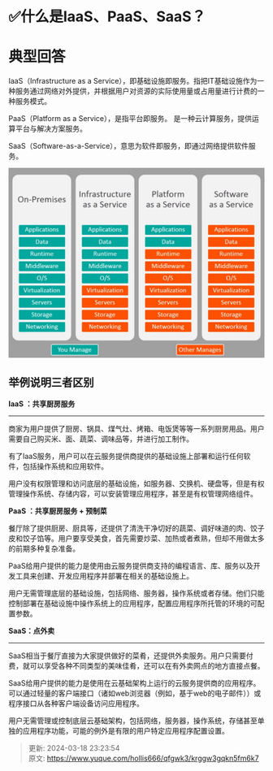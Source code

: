 # ✅什么是IaaS、PaaS、SaaS？

# 典型回答


IaaS（Infrastructure as a Service），即基础设施即服务。指把IT基础设施作为一种服务通过网络对外提供，并根据用户对资源的实际使用量或占用量进行计费的一种服务模式。



PaaS（Platform as a Service），是指平台即服务。 是一种云计算服务，提供运算平台与解决方案服务。



SaaS（Software-as-a-Service），意思为软件即服务，即通过网络提供软件服务。



![1672144303199-19c272e5-3ee3-4633-8214-3bd749af2c2d.png](./img/X6QdWtojJ4lqxhLw/1672144303199-19c272e5-3ee3-4633-8214-3bd749af2c2d-094545.png)



## 举例说明三者区别


**IaaS ：共享厨房服务**

****

商家为用户提供了厨房、锅具、煤气灶、烤箱、电饭煲等等一系列厨房用品。用户需要自己购买米、面、蔬菜、调味品等，并进行加工制作。



有了IaaS服务，用户可以在云服务提供商提供的基础设施上部署和运行任何软件，包括操作系统和应用软件。



用户没有权限管理和访问底层的基础设施，如服务器、交换机、硬盘等，但是有权管理操作系统、存储内容，可以安装管理应用程序，甚至是有权管理网络组件。



**PaaS ：共享厨房服务 + 预制菜**

餐厅除了提供厨房、厨具等，还提供了清洗干净切好的蔬菜、调好味道的肉、饺子皮和饺子馅等。用户要享受美食，首先需要炒菜、加热或者煮熟，但却不用做太多的前期多种复杂准备。



PaaS给用户提供的能力是使用由云服务提供商支持的编程语言、库、服务以及开发工具来创建、开发应用程序并部署在相关的基础设施上。



用户无需管理底层的基础设施，包括网络、服务器，操作系统或者存储。他们只能控制部署在基础设施中操作系统上的应用程序，配置应用程序所托管的环境的可配置参数。

  
**SaaS：点外卖**

****

SaaS相当于餐厅直接为大家提供做好的菜肴，还提供外卖服务。用户只需要付费，就可以享受各种不同类型的美味佳肴，还可以在有外卖网点的地方直接点餐。



SaaS给用户提供的能力是使用在云基础架构上运行的云服务提供商的应用程序。可以通过轻量的客户端接口（诸如web浏览器（例如，基于web的电子邮件））或程序接口从各种客户端设备访问应用程序。



用户无需管理或控制底层云基础架构，包括网络，服务器，操作系统，存储甚至单独的应用程序功能，可能的例外是有限的用户特定应用程序配置设置。



> 更新: 2024-03-18 23:23:54  
> 原文: <https://www.yuque.com/hollis666/qfgwk3/krggw3gqkn5fm6k7>